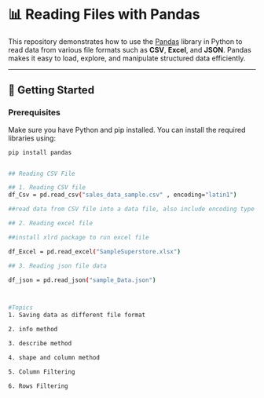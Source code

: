 # 📊 Reading Files with Pandas

This repository demonstrates how to use the [Pandas](https://pandas.pydata.org/) library in Python to read data from various file formats such 
as **CSV**, **Excel**, and **JSON**. Pandas makes it easy to load, explore, and manipulate structured data efficiently.

---

## 🚀 Getting Started

### Prerequisites

Make sure you have Python and pip installed. You can install the required libraries using:

```bash
pip install pandas 


## Reading CSV File

## 1. Reading CSV file
df_Csv = pd.read_csv("sales_data_sample.csv" , encoding="latin1")

##read data from CSV file into a data file, also include encoding type

## 2. Reading excel file

##install xlrd package to run excel file

df_Excel = pd.read_excel("SampleSuperstore.xlsx")

## 3. Reading json file data

df_json = pd.read_json("sample_Data.json")



#Topics
1. Saving data as different file format

2. info method

3. describe method

4. shape and column method

5. Column Filtering

6. Rows Filtering













